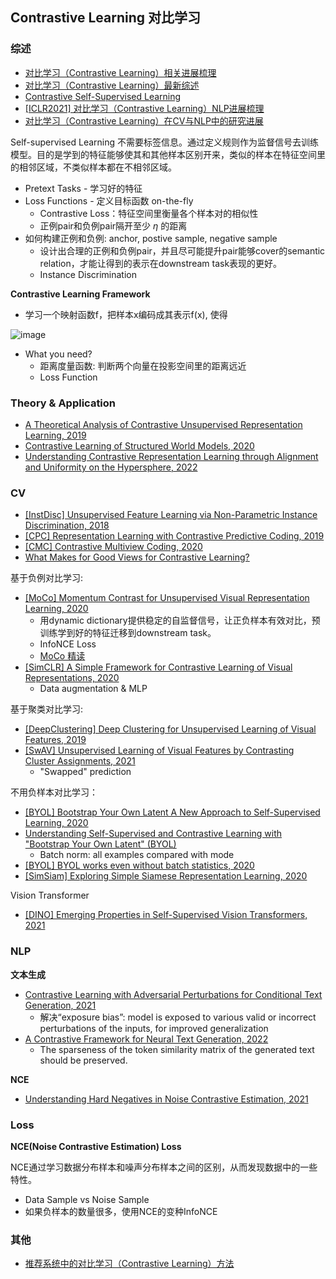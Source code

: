 ## Contrastive Learning 对比学习

### 综述

- [对比学习（Contrastive Learning）相关进展梳理](https://zhuanlan.zhihu.com/p/141141365)
- [对比学习（Contrastive Learning）最新综述](https://zhuanlan.zhihu.com/p/410442591)
- [Contrastive Self-Supervised Learning](https://ankeshanand.com/blog/2020/01/26/contrative-self-supervised-learning.html)
- [[ICLR2021] 对比学习（Contrastive Learning）NLP进展梳理](https://zhuanlan.zhihu.com/p/396430548)
- [对比学习（Contrastive Learning）在CV与NLP中的研究进展](https://zhuanlan.zhihu.com/p/389064413)

Self-supervised Learning 不需要标签信息。通过定义规则作为监督信号去训练模型。目的是学到的特征能够使其和其他样本区别开来，类似的样本在特征空间里的相邻区域，不类似样本都在不相邻区域。

- Pretext Tasks - 学习好的特征
- Loss Functions - 定义目标函数 on-the-fly
  - Contrastive Loss：特征空间里衡量各个样本对的相似性
  - 正例pair和负例pair隔开至少 $\eta$ 的距离
- 如何构建正例和负例: anchor, postive sample, negative sample
  - 设计出合理的正例和负例pair，并且尽可能提升pair能够cover的semantic relation，才能让得到的表示在downstream task表现的更好。
  - Instance Discrimination

**Contrastive Learning Framework**
- 学习一个映射函数f，把样本x编码成其表示f(x), 使得

 ![image](https://user-images.githubusercontent.com/46979228/190882819-ea6f469b-efce-4302-94b2-36819eaea3b9.png)
- What you need?
  - 距离度量函数: 判断两个向量在投影空间里的距离远近
  - Loss Function

### Theory & Application

- [A Theoretical Analysis of Contrastive Unsupervised Representation Learning, 2019](https://arxiv.org/pdf/1902.09229.pdf)
- [Contrastive Learning of Structured World Models, 2020](https://arxiv.org/pdf/1911.12247.pdf)
- [Understanding Contrastive Representation Learning through Alignment and Uniformity on the Hypersphere, 2022](https://arxiv.org/pdf/2005.10242.pdf)

### CV

- [[InstDisc] Unsupervised Feature Learning via Non-Parametric Instance Discrimination, 2018](https://arxiv.org/pdf/1805.01978.pdf)
- [[CPC] Representation Learning with Contrastive Predictive Coding, 2019](https://arxiv.org/pdf/2010.15464.pdf)
- [[CMC] Contrastive Multiview Coding, 2020](https://arxiv.org/pdf/1906.05849.pdf)
- [What Makes for Good Views for Contrastive Learning?](https://proceedings.neurips.cc/paper/2020/file/4c2e5eaae9152079b9e95845750bb9ab-Paper.pdf)

基于负例对比学习:
- [[MoCo] Momentum Contrast for Unsupervised Visual Representation Learning, 2020](https://arxiv.org/pdf/1911.05722.pdf)
  - 用dynamic dictionary提供稳定的自监督信号，让正负样本有效对比，预训练学到好的特征迁移到downstream task。
  - InfoNCE Loss
  - [MoCo 精读](https://www.bilibili.com/video/BV1C3411s7t9/?spm_id_from=333.788)
- [[SimCLR] A Simple Framework for Contrastive Learning of Visual Representations, 2020](https://arxiv.org/pdf/2002.05709.pdf)
  - Data augmentation & MLP
  

基于聚类对比学习:
- [[DeepClustering] Deep Clustering for Unsupervised Learning of Visual Features, 2019](https://arxiv.org/pdf/1807.05520.pdf)
- [[SwAV] Unsupervised Learning of Visual Features by Contrasting Cluster Assignments, 2021](https://arxiv.org/pdf/2006.09882.pdf)
  - "Swapped" prediction

不用负样本对比学习：
- [[BYOL] Bootstrap Your Own Latent A New Approach to Self-Supervised Learning, 2020](https://arxiv.org/pdf/2006.07733.pdf)
- [Understanding Self-Supervised and Contrastive Learning with "Bootstrap Your Own Latent" (BYOL)](https://generallyintelligent.ai/blog/2020-08-24-understanding-self-supervised-contrastive-learning/)
  - Batch norm: all examples compared with mode
- [[BYOL] BYOL works even without batch statistics, 2020](https://arxiv.org/pdf/2010.10241.pdf)
- [[SimSiam] Exploring Simple Siamese Representation Learning, 2020](https://arxiv.org/pdf/2011.10566.pdf)

Vision Transformer
- [[DINO] Emerging Properties in Self-Supervised Vision Transformers, 2021](https://arxiv.org/pdf/2104.14294.pdf)

### NLP

**文本生成**
- [Contrastive Learning with Adversarial Perturbations for Conditional Text Generation, 2021](https://arxiv.org/pdf/2012.07280.pdf)
  - 解决“exposure bias”: model is exposed to various valid or incorrect perturbations of the inputs, for improved generalization
- [A Contrastive Framework for Neural Text Generation, 2022](https://arxiv.org/pdf/2202.06417.pdf)
  -  The sparseness of the token similarity matrix of the generated text should be preserved.

**NCE**
- [Understanding Hard Negatives in Noise Contrastive Estimation, 2021](https://arxiv.org/pdf/2104.06245.pdf)

### Loss

**NCE(Noise Contrastive Estimation) Loss**

NCE通过学习数据分布样本和噪声分布样本之间的区别，从而发现数据中的一些特性。
- Data Sample vs Noise Sample
- 如果负样本的数量很多，使用NCE的变种InfoNCE 

### 其他

- [推荐系统中的对比学习（Contrastive Learning）方法](https://zhuanlan.zhihu.com/p/405117499)
